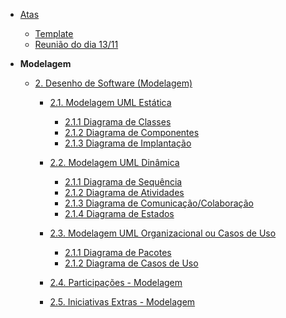 <!-- docs/_sidebar.md -->

- [Atas](/atas)
  - [Template](/atas/template-ata.md)
  - [Reunião do dia 13/11](/atas/reuniao-13-11.md)

- **Modelagem**
  - [2. Desenho de Software (Modelagem)](/Modelagem/2.Modelagem.md)
    - [2.1. Modelagem UML Estática](/Modelagem/2.1.ModelagemEstatica.md)
        - [2.1.1 Diagrama de Classes](/modelagem-estatica/diagrama-de-classes.md)
        - [2.1.2 Diagrama de Componentes](/modelagem-estatica/diagrama-de-componentes.md)
        - [2.1.3 Diagrama de Implantação](/modelagem-estatica/diagrama-de-implantacao.md)
    - [2.2. Modelagem UML Dinâmica](/Modelagem/2.2.ModelagemDinamica.md)
        - [2.1.1 Diagrama de Sequência](/modelagem-dinamica/diagrama-de-sequencia.md)
        - [2.1.2 Diagrama de Atividades](/modelagem-dinamica/diagrama-de-atividades.md)
        - [2.1.3 Diagrama de Comunicação/Colaboração ](/modelagem-dinamica/diagrama-de-comunicacao.md)
        - [2.1.4 Diagrama de Estados](/modelagem-dinamica/diagrama-de-estados.md)
    - [2.3. Modelagem UML Organizacional ou Casos de Uso](/Modelagem/2.3.ModelagemOrganizacionalCasosDeUso.md)
        - [2.1.1 Diagrama de Pacotes](/modelagem-organizacional-ou-cdu/diagrama-de-pacotes.md)
        - [2.1.2 Diagrama de Casos de Uso](/modelagem-organizacional-ou-cdu/diagrama-de-cdu.md)

    - [2.4. Participações - Modelagem](/Modelagem/2.4.ParticipacoesModelagem.md)
    - [2.5. Iniciativas Extras - Modelagem](/Modelagem/2.5.IniciativasExtras.md)

